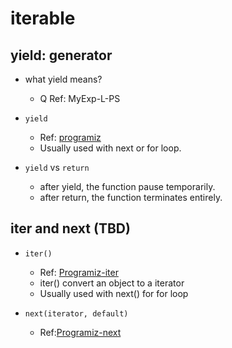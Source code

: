 # iterable


## yield: generator

- what yield means?
  - Q Ref: MyExp-L-PS

- ```yield```
  - Ref: [programiz](https://www.programiz.com/python-programming/generator)
  - Usually used with next or for loop.

- ```yield``` vs ```return```
  - after yield, the function pause temporarily.
  - after return, the function terminates entirely.


## iter and next (TBD)

- ```iter()```
  - Ref: [Programiz-iter](https://www.programiz.com/python-programming/methods/built-in/iter)
  - iter() convert an object to a iterator
  - Usually used with next() for for loop

- ```next(iterator, default)```
  - Ref:[Programiz-next](https://www.programiz.com/python-programming/methods/built-in/next)